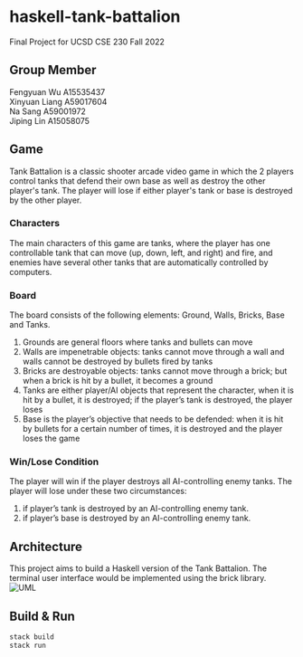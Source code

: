 # haskell-tank-battalion
Final Project for UCSD CSE 230 Fall 2022

## Group Member
Fengyuan Wu A15535437  
Xinyuan Liang A59017604  
Na Sang A59001972  
Jiping Lin A15058075   

## Game
Tank Battalion is a classic shooter arcade video game in which the 2 players control tanks that defend their own base as well as destroy the other player's tank. The player will lose if either player's tank or base is destroyed by the other player. 

### Characters
The main characters of this game are tanks, where the player has one controllable tank that can move (up, down, left, and right) and fire, and enemies have several other tanks that are automatically controlled by computers. 

### Board
The board consists of the following elements: Ground, Walls, Bricks, Base and Tanks.

1. Grounds are general floors where tanks and bullets can move
2. Walls are impenetrable objects: tanks cannot move through a wall and walls cannot be destroyed by bullets fired by tanks
3. Bricks are destroyable objects: tanks cannot move through a brick; but when a brick is hit by a bullet, it becomes a ground
4. Tanks are either player/AI objects that represent the character, when it is hit by a bullet, it is destroyed; if the player’s tank is destroyed, the player loses
5. Base is the player’s objective that needs to be defended: when it is hit by bullets for a certain number of times, it is destroyed and the player loses the game

### Win/Lose Condition
The player will win if the player destroys all AI-controlling enemy tanks.
The player will lose under these two circumstances:
1. if player’s tank is destroyed by an AI-controlling enemy tank.
2. if player’s base is destroyed by an AI-controlling enemy tank.

## Architecture
This project aims to build a Haskell version of the Tank Battalion. The terminal user interface would be implemented using the brick library.
![UML](http://assets.processon.com/chart_image/638ce1cd7d9c082abaa044b7.png)

## Build & Run
```sh
stack build
stack run
```
